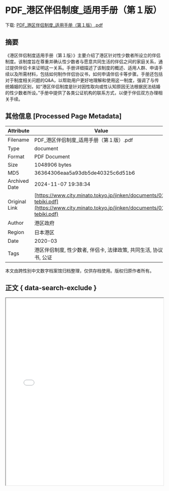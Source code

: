# PDF_港区伴侣制度_适用手册（第１版）

<!-- tcd_download_link -->
下载: <a href="PDF_港区伴侣制度_适用手册（第１版）.pdf" download>PDF_港区伴侣制度_适用手册（第１版）.pdf</a>
<!-- tcd_download_link_end -->

## 摘要

<!-- tcd_abstract -->
《港区伴侣制度适用手册（第１版）》主要介绍了港区针对性少数者所设立的伴侣制度。该制度旨在尊重并确认性少数者与愿意共同生活的伴侣之间的家庭关系，通过提供伴侣卡来证明这一关系。手册详细描述了该制度的概述、适用人群、申请手续以及所需材料，包括如何制作伴侣协议书，如何申请伴侣卡等步骤。手册还包括对于制度相关问题的Q&A，以帮助用户更好地理解和使用这一制度，强调了与传统婚姻的区别，如“港区伴侣制度是针对因性取向或性认知原因无法根据民法结婚的性少数者所设。”手册中提供了各类公证机构的联系方式，以便于伴侣双方办理相关手续。

<!-- tcd_abstract_end -->

## 其他信息 [Processed Page Metadata]

| Attribute       | Value                                  |
|-----------------|----------------------------------------|
| Filename        | PDF_港区伴侣制度_适用手册（第１版）.pdf                             |
| Type            | document                                 |
| Format          | PDF Document                               |
| Size            | 1048906 bytes                           |
| MD5             | 36364306eaa5a93db5de40325c6d51b6                                  |
| Archived Date   | 2024-11-07 19:38:34                             |
| Original Link   | [https://www.city.minato.tokyo.jp/jinken/documents/01-tebiki.pdf](https://www.city.minato.tokyo.jp/jinken/documents/01-tebiki.pdf)                         |
| Author          | 港区政府                               |
| Region          | 日本港区                               |
| Date            | 2020-03                                 |
| Tags            | 港区伴侣制度, 性少数者, 伴侣卡, 法律政策, 共同生活, 协议书, 公证                                 |

本文由跨性别中文数字档案馆归档整理，仅供存档使用。版权归原作者所有。


## 正文 { data-search-exclude }

<!-- tcd_main_text -->
<iframe src="../PDF_港区伴侣制度_适用手册（第１版）.pdf" width="100%" height="600px">
    <p>无法显示PDF，请下载查看。</p>
</iframe>
<!-- tcd_main_text_end -->

